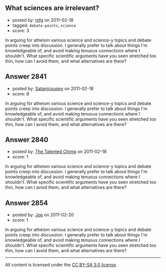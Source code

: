 ## What sciences are irrelevant?

- posted by: [mfg](https://stackexchange.com/users/-1/135-mfg) on 2011-02-18
- tagged: `debate-points`, `science`
- score: 3

In arguing for atheism various science and science-y topics and debate points creep into discussion.  I generally prefer to talk about things I'm knowledgeable of, and avoid making tenuous connections where I shouldn't.  What specific scientific arguments have you seen stretched too thin, how can I avoid them, and what alternatives are there? 


## Answer 2841

- posted by: [Satanicpuppy](https://stackexchange.com/users/-1/169-satanicpuppy) on 2011-02-18
- score: 8

In arguing for atheism various science and science-y topics and debate points creep into discussion.  I generally prefer to talk about things I'm knowledgeable of, and avoid making tenuous connections where I shouldn't.  What specific scientific arguments have you seen stretched too thin, how can I avoid them, and what alternatives are there? 


## Answer 2840

- posted by: [The Talented Chimp](https://stackexchange.com/users/-1/210-the-talented-chimp) on 2011-02-18
- score: 1

In arguing for atheism various science and science-y topics and debate points creep into discussion.  I generally prefer to talk about things I'm knowledgeable of, and avoid making tenuous connections where I shouldn't.  What specific scientific arguments have you seen stretched too thin, how can I avoid them, and what alternatives are there? 


## Answer 2854

- posted by: [Joe](https://stackexchange.com/users/-1/1064-joe) on 2011-02-20
- score: 1

In arguing for atheism various science and science-y topics and debate points creep into discussion.  I generally prefer to talk about things I'm knowledgeable of, and avoid making tenuous connections where I shouldn't.  What specific scientific arguments have you seen stretched too thin, how can I avoid them, and what alternatives are there? 



---

All content is licensed under the [CC BY-SA 3.0 license](https://creativecommons.org/licenses/by-sa/3.0/).
